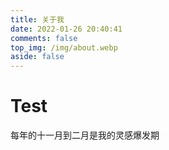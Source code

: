 ```yaml
---
title: 关于我
date: 2022-01-26 20:40:41
comments: false
top_img: /img/about.webp
aside: false
---
```


# Test

每年的十一月到二月是我的灵感爆发期
